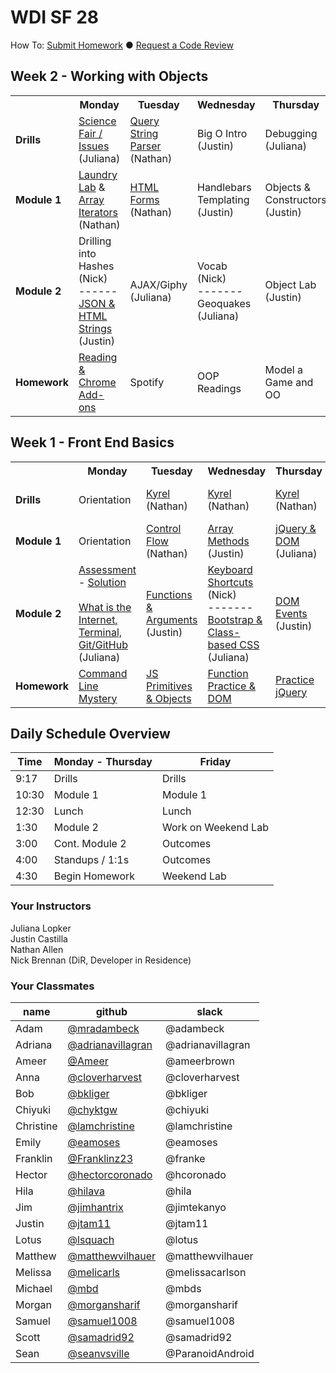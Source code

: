 # WDI SF 28


How To: <a href="https://github.com/SF-WDI-LABS/shared_modules/blob/master/how-to/submit-homework.md" target="blank">Submit Homework</a> ● <a href="https://github.com/SF-WDI-LABS/shared_modules/blob/master/how-to/request-a-code-review.md" target="blank">Request a Code Review</a>

## Week 2 - Working with Objects
<table>
  <tr>
    <th><!-- BLANK --></th>
    <th>Monday</th>
    <th>Tuesday</th>
    <th>Wednesday</th>
    <th>Thursday</th>
    <th>Friday</th>
  </tr>
  <tr>
    <td><strong>Drills</strong></td>
    <td> <!-- Week 2 - Monday Drill -->
      <a href="https://github.com/SF-WDI-LABS/shared_modules/blob/master/how-to/peer-review.md">Science Fair / Issues</a> (Juliana)
    </td>
    <td> <!-- Week 2 - Tuesday Drill -->
      <a href="https://github.com/SF-WDI-LABS/shared_modules/blob/master/01-front-end-basics/html-forms/27-28/exercises.md#query-parameters----solutions">Query String Parser</a>
      (Nathan)
    </td>
    <td> <!-- Week 2 - Wednesday Drill -->
      Big O Intro
      (Justin)
    </td>
    <td> <!-- Week 2 - Thursday Drill -->
      Debugging
      (Juliana)
    </td>
    <td> <!-- Week 2 - Friday Review -->
      Review
      (Team)
    </td>
  </tr>
  <tr>
    <td><strong>Module 1</strong></td>
    <td> <!-- Week 2 - Monday Morning Module -->
    <a href="https://github.com/sf-wdi-27-28/laundry-mat">Laundry Lab</a>
    &amp;
    <a href="https://github.com/SF-WDI-LABS/shared_modules/tree/master/01-front-end-basics/js-array-iterators/28">Array Iterators</a>
			(Nathan)
    </td>
    <td> <!-- Week 2 - Tuesday Morning Module -->
      <a href="https://github.com/SF-WDI-LABS/shared_modules/blob/master/01-front-end-basics/html-forms/27-28">HTML Forms</a>
      (Nathan)
    </td>
    <td> <!-- Week 2 - Wednesday Morning Module -->
      Handlebars Templating
      (Justin)
    </td>
    <td> <!-- Week 2 - Thursday Morning Module -->
    <!-- <a href="https://github.com/SF-WDI-LABS/shared_modules/blob/master/01-front-end-basics/oo-objects-constructors/27-28/README.md" target="new"> -->
    	Objects & Constructors
      (Justin)
      <!-- </a> -->
    </td>
    <td> <!-- Week 2 - Friday Morning Module -->
      Review
      (Team)
    </td>
  </tr>
  <tr>
    <td><strong>Module 2</strong></td>
    <td> <!-- Week 2 - Monday Afternoon Module -->
      Drilling into Hashes
			(Nick)
      <br>
			------
			<br>
      <a href="https://github.com/sf-wdi-27-28/html_strings" target="new">JSON & HTML Strings</a>
      (Justin)
    </td>
    <td> <!-- Week 2 - Tuesday Afternoon Module -->
      AJAX/Giphy
      (Juliana)
    </td>
    <td> <!-- Week 2 - Wednesday Afternoon Module -->
			Vocab
			(Nick)
			<br>
			-------
			<br>
      Geoquakes
      (Juliana)
    </td>
    <td> <!-- Week 2 - Thursday Afternoon Module -->
<!--      <a href="https://github.com/SF-WDI-LABS/shared_modules/blob/master/01-front-end-basics/oo-prototypes/27-28/README.md" target="new"> -->
      Object Lab
      (Justin)
      <!-- </a> -->
    </td>
    <td> <!-- Week 2 - Friday Afternoon / Weekend Lab -->
      Project 0
      <br><br>
      Outcomes
    </td>
  </tr>
  <tr>
    <td><strong>Homework</strong></td>
    <td> <!-- Week 2 - Monday Homework -->
      <a href="https://github.com/SF-WDI-LABS/shared_modules/blob/27-28-w2-d1-hmwk/homework/27-28/week-02/README.md">Reading &amp; Chrome Add-ons</a>
    </td>
    <td> <!-- Week 2 - Tuesday Homework -->
    	Spotify
    </td>
    <td> <!-- Week 2 - Wednesday Homework -->
      OOP Readings
    </td>
    <td> <!-- Week 2 - Thursday Homework -->
      Model a Game and OO
    </td>
    <td> <!-- Week 2 - Friday -->
      <!-- BLANK -->
    </td>
  </tr>
</table>

## Week 1 - Front End Basics
<table>
  <tr>
    <th><!-- BLANK --></th>
    <th>Monday</th>
    <th>Tuesday</th>
    <th>Wednesday</th>
    <th>Thursday</th>
    <th>Friday</th>
  </tr>
  <tr>
    <td><strong>Drills</strong></td>
    <td> <!-- Week 1 - Monday Drill -->
      Orientation
    </td>
    <td> <!-- Week 1 - Tuesday Drill -->
      <a href="https://github.com/sf-wdi-27-28/kyrel">Kyrel</a>
      (Nathan)
    </td>
    <td> <!-- Week 1 - Wednesday Drill -->
      <a href="https://github.com/sf-wdi-27-28/kyrel">Kyrel</a>
      (Nathan)
    </td>
    <td> <!-- Week 1 - Thursday Drill -->
      <a href="https://github.com/sf-wdi-27-28/kyrel">Kyrel</a>
      (Nathan)
    </td>
    <td> <!-- Week 1 - Friday Review -->
      <a href="https://github.com/sf-wdi-27-28/kyrel">Extend Kyrel</a>
      (Nathan)
    </td>
  </tr>
  <tr>
    <td><strong>Module 1</strong></td>
    <td> <!-- Week 1 - Monday Morning Module -->
      Orientation
    </td>
    <td> <!-- Week 1 - Tuesday Morning Module -->
      <a href="https://github.com/SF-WDI-LABS/shared_modules/tree/master/01-front-end-basics/js-control-flow/25">Control Flow</a>
      (Nathan)
    </td>
    <td> <!-- Week 1 - Wednesday Morning Module -->
      <a href="https://github.com/SF-WDI-LABS/shared_modules/tree/master/01-front-end-basics/js-arrays/27-28" target="new">Array Methods</a>
      (Justin)
    </td>
    <td> <!-- Week 1 - Thursday Morning Module -->
    	<a href="https://github.com/SF-WDI-LABS/shared_modules/tree/master/01-front-end-basics/jquery-dom-manipulation/27-28">jQuery &amp; DOM</a>
      (Juliana)
    </td>
    <td> <!-- Week 1 - Friday Morning Module -->
      Review
      (Team)
    </td>
  </tr>
  <tr>
    <td><strong>Module 2</strong></td>
    <td> <!-- Week 1 - Monday Afternoon Module -->
      <a href="https://github.com/SF-WDI-LABS/shared_modules/tree/master/assessments/27-28/day-01">Assessment</a> - <a href="https://github.com/SF-WDI-LABS/shared_modules/blob/master/assessments/27-28/day-01/solutions.md">Solution</a>
      <br><br>
      <a href="https://github.com/SF-WDI-LABS/shared_modules/tree/master/01-front-end-basics/how-the-internet-works/27-28">What is the Internet, Terminal, Git/GitHub</a>
      (Juliana)
    </td>
    <td> <!-- Week 1 - Tuesday Afternoon Module -->
      <a href="https://github.com/SF-WDI-LABS/shared_modules/blob/master/01-front-end-basics/js-functions/27-28">Functions & Arguments</a>
      (Justin)
    </td>
    <td> <!-- Week 1 - Wednesday Afternoon Module -->
			<a href="https://github.com/SF-WDI-LABS/shared_modules/blob/master/how-to/keyboard-shortcuts.md">Keyboard Shortcuts</a>
			(Nick)
			<br>
			-------
			<br>
      <a href="https://github.com/SF-WDI-LABS/shared_modules/tree/master/01-front-end-basics/css-bootstrap/27-28">Bootstrap &amp; Class-based CSS</a>
      (Juliana)
    </td>
    <td> <!-- Week 1 - Thursday Afternoon Module -->
      <a href="https://github.com/SF-WDI-LABS/shared_modules/tree/master/01-front-end-basics/jquery-event-binding/27-28" target="new">DOM Events</a>
      (Justin)
    </td>
    <td> <!-- Week 1 - Friday Afternoon / Weekend Lab -->
      <a href="https://github.com/sf-wdi-27-28/tic-tac-toe">Tic-Tac-Toe Weekend Lab</a>
      <br><br>
      Outcomes
    </td>
  </tr>
  <tr>
    <td><strong>Homework</strong></td>
    <td> <!-- Week 1 - Monday Homework -->
      <a href="https://github.com/SF-WDI-LABS/shared_modules/tree/master/homework/27-28/week-01">Command Line Mystery</a>
    </td>
    <td> <!-- Week 1 - Tuesday Homework -->
      <a href="https://github.com/SF-WDI-LABS/shared_modules/tree/master/homework/27-28/week-01#day-2">JS Primitives & Objects</a>
    </td>
    <td> <!-- Week 1 - Wednesday Homework -->
      <a href="https://github.com/SF-WDI-LABS/shared_modules/tree/master/homework/27-28/week-01#day-3">Function Practice & DOM</a>
    </td>
    <td> <!-- Week 1 - Thursday Homework -->
      <a href="https://github.com/SF-WDI-LABS/shared_modules/tree/master/homework/27-28/week-01#day-4">Practice jQuery</a>
    </td>
    <td> <!-- Week 1 - Friday -->
      <!-- BLANK -->
    </td>
  </tr>
</table>

## Daily Schedule Overview

Time | Monday - Thursday | Friday |
----- | -------- | -----
9:17  | Drills | Drills
10:30 | Module 1 | Module 1
12:30 | Lunch | Lunch
1:30 | Module 2 | Work on Weekend Lab
3:00 | Cont. Module 2 | Outcomes
4:00 | Standups / 1:1s | Outcomes
4:30 | Begin Homework | Weekend Lab

### Your Instructors
Juliana Lopker <br>
Justin Castilla <br>
Nathan Allen <br>
Nick Brennan (DiR, Developer in Residence)

### Your Classmates
| **name** | **github** | **slack** |
|-------|--------|--------|
| Adam | [@mradambeck](https://github.com/mradambeck) | @adambeck |
| Adriana | [@adrianavillagran](https://github.com/adrianavillagran) | @adrianavillagran |
| Ameer | [@Ameer](https://github.com/Ameer-Brown-Brown) | @ameerbrown |
| Anna | [@cloverharvest](https://github.com/cloverharvest) | @cloverharvest |
| Bob | [@bkliger](https://github.com/bkliger) | @bkliger |
| Chiyuki | [@chyktgw](https://github.com/chyktgw) | @chiyuki |
| Christine | [@lamchristine](https://github.com/lamchristine) | @lamchristine |
| Emily | [@eamoses](https://github.com/eamoses) | @eamoses |
| Franklin | [@Franklinz23](https://github.com/Franklinz23) | @franke |
| Hector | [@hectorcoronado](https://github.com/hectorcoronado) | @hcoronado |
| Hila | [@hilava](https://github.com/hilava) | @hila |
| Jim | [@jimhantrix](https://github.com/jimhantrix) | @jimtekanyo |
| Justin | [@jtam11](https://github.com/jtam11) | @jtam11 |
| Lotus | [@lsquach](https://github.com/lsquach) | @lotus |
| Matthew | [@matthewvilhauer](https://github.com/matthewvilhauer) | @matthewvilhauer |
| Melissa | [@melicarls](https://github.com/melicarls) | @melissacarlson |
| Michael | [@mbd](https://github.com/mbd-s) | @mbds |
| Morgan | [@morgansharif](https://github.com/morgansharif) | @morgansharif |
| Samuel | [@samuel1008](https://github.com/samuel1008) | @samuel1008 |
| Scott | [@samadrid92](https://github.com/samadrid92) | @samadrid92 |
| Sean | [@seanvsville](https://github.com/seanvsville) | @ParanoidAndroid |
